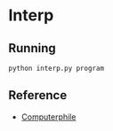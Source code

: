 # Interp

## Running

```console
python interp.py program
```

## Reference

- [Computerphile](https://youtu.be/Q2UDHY5as90?si=Ztc8_Tn3PIVoyX6D)
